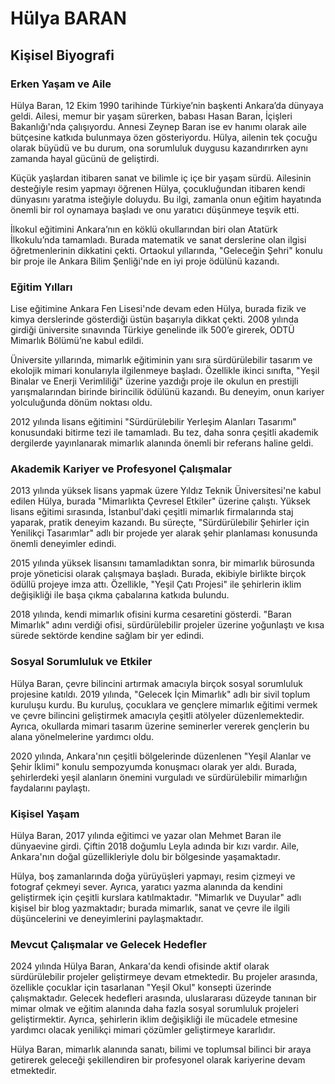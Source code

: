 # Hülya BARAN

## Kişisel Biyografi

### Erken Yaşam ve Aile

Hülya Baran, 12 Ekim 1990 tarihinde Türkiye’nin başkenti Ankara’da dünyaya geldi. Ailesi, memur bir yaşam sürerken, babası Hasan Baran, İçişleri Bakanlığı'nda çalışıyordu. Annesi Zeynep Baran ise ev hanımı olarak aile bütçesine katkıda bulunmaya özen gösteriyordu. Hülya, ailenin tek çocuğu olarak büyüdü ve bu durum, ona sorumluluk duygusu kazandırırken aynı zamanda hayal gücünü de geliştirdi.

Küçük yaşlardan itibaren sanat ve bilimle iç içe bir yaşam sürdü. Ailesinin desteğiyle resim yapmayı öğrenen Hülya, çocukluğundan itibaren kendi dünyasını yaratma isteğiyle doluydu. Bu ilgi, zamanla onun eğitim hayatında önemli bir rol oynamaya başladı ve onu yaratıcı düşünmeye teşvik etti.

İlkokul eğitimini Ankara’nın en köklü okullarından biri olan Atatürk İlkokulu’nda tamamladı. Burada matematik ve sanat derslerine olan ilgisi öğretmenlerinin dikkatini çekti. Ortaokul yıllarında, "Geleceğin Şehri" konulu bir proje ile Ankara Bilim Şenliği'nde en iyi proje ödülünü kazandı.

### Eğitim Yılları

Lise eğitimine Ankara Fen Lisesi'nde devam eden Hülya, burada fizik ve kimya derslerinde gösterdiği üstün başarıyla dikkat çekti. 2008 yılında girdiği üniversite sınavında Türkiye genelinde ilk 500’e girerek, ODTÜ Mimarlık Bölümü’ne kabul edildi.

Üniversite yıllarında, mimarlık eğitiminin yanı sıra sürdürülebilir tasarım ve ekolojik mimari konularıyla ilgilenmeye başladı. Özellikle ikinci sınıfta, "Yeşil Binalar ve Enerji Verimliliği" üzerine yazdığı proje ile okulun en prestijli yarışmalarından birinde birincilik ödülünü kazandı. Bu deneyim, onun kariyer yolculuğunda dönüm noktası oldu.

2012 yılında lisans eğitimini "Sürdürülebilir Yerleşim Alanları Tasarımı" konusundaki bitirme tezi ile tamamladı. Bu tez, daha sonra çeşitli akademik dergilerde yayınlanarak mimarlık alanında önemli bir referans haline geldi.

### Akademik Kariyer ve Profesyonel Çalışmalar

2013 yılında yüksek lisans yapmak üzere Yıldız Teknik Üniversitesi'ne kabul edilen Hülya, burada "Mimarlıkta Çevresel Etkiler" üzerine çalıştı. Yüksek lisans eğitimi sırasında, İstanbul'daki çeşitli mimarlık firmalarında staj yaparak, pratik deneyim kazandı. Bu süreçte, "Sürdürülebilir Şehirler için Yenilikçi Tasarımlar" adlı bir projede yer alarak şehir planlaması konusunda önemli deneyimler edindi.

2015 yılında yüksek lisansını tamamladıktan sonra, bir mimarlık bürosunda proje yöneticisi olarak çalışmaya başladı. Burada, ekibiyle birlikte birçok ödüllü projeye imza attı. Özellikle, "Yeşil Çatı Projesi" ile şehirlerin iklim değişikliği ile başa çıkma çabalarına katkıda bulundu.

2018 yılında, kendi mimarlık ofisini kurma cesaretini gösterdi. "Baran Mimarlık" adını verdiği ofisi, sürdürülebilir projeler üzerine yoğunlaştı ve kısa sürede sektörde kendine sağlam bir yer edindi.

### Sosyal Sorumluluk ve Etkiler

Hülya Baran, çevre bilincini artırmak amacıyla birçok sosyal sorumluluk projesine katıldı. 2019 yılında, "Gelecek İçin Mimarlık" adlı bir sivil toplum kuruluşu kurdu. Bu kuruluş, çocuklara ve gençlere mimarlık eğitimi vermek ve çevre bilincini geliştirmek amacıyla çeşitli atölyeler düzenlemektedir. Ayrıca, okullarda mimari tasarım üzerine seminerler vererek gençlerin bu alana yönelmelerine yardımcı oldu.

2020 yılında, Ankara'nın çeşitli bölgelerinde düzenlenen "Yeşil Alanlar ve Şehir İklimi" konulu sempozyumda konuşmacı olarak yer aldı. Burada, şehirlerdeki yeşil alanların önemini vurguladı ve sürdürülebilir mimarlığın faydalarını paylaştı.

### Kişisel Yaşam

Hülya Baran, 2017 yılında eğitimci ve yazar olan Mehmet Baran ile dünyaevine girdi. Çiftin 2018 doğumlu Leyla adında bir kızı vardır. Aile, Ankara'nın doğal güzellikleriyle dolu bir bölgesinde yaşamaktadır. 

Hülya, boş zamanlarında doğa yürüyüşleri yapmayı, resim çizmeyi ve fotograf çekmeyi sever. Ayrıca, yaratıcı yazma alanında da kendini geliştirmek için çeşitli kurslara katılmaktadır. "Mimarlık ve Duyular" adlı kişisel bir blog yazmaktadır; burada mimarlık, sanat ve çevre ile ilgili düşüncelerini ve deneyimlerini paylaşmaktadır.

### Mevcut Çalışmalar ve Gelecek Hedefler

2024 yılında Hülya Baran, Ankara'da kendi ofisinde aktif olarak sürdürülebilir projeler geliştirmeye devam etmektedir. Bu projeler arasında, özellikle çocuklar için tasarlanan "Yeşil Okul" konsepti üzerinde çalışmaktadır. Gelecek hedefleri arasında, uluslararası düzeyde tanınan bir mimar olmak ve eğitim alanında daha fazla sosyal sorumluluk projeleri geliştirmektir. Ayrıca, şehirlerin iklim değişikliği ile mücadele etmesine yardımcı olacak yenilikçi mimari çözümler geliştirmeye kararlıdır.

Hülya Baran, mimarlık alanında sanatı, bilimi ve toplumsal bilinci bir araya getirerek geleceği şekillendiren bir profesyonel olarak kariyerine devam etmektedir.